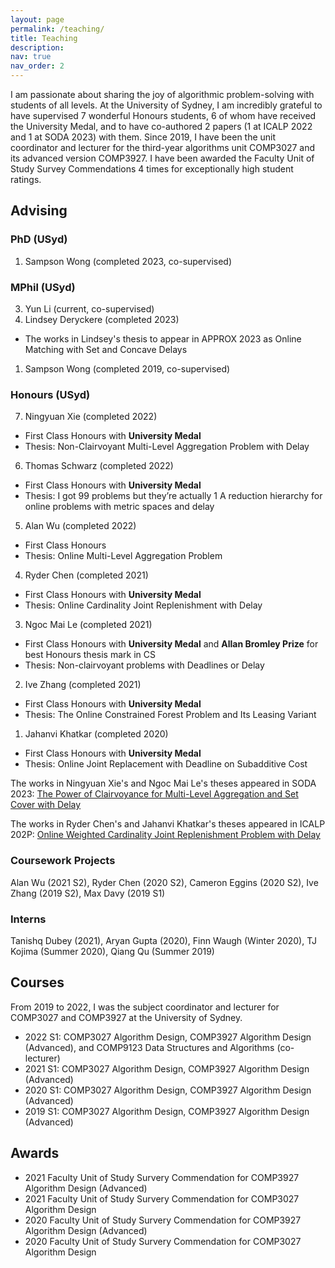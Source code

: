 ```yaml
---
layout: page
permalink: /teaching/
title: Teaching
description: 
nav: true
nav_order: 2
---
```


I am passionate about sharing the joy of algorithmic problem-solving with students of all levels. At the University of Sydney, I am incredibly grateful to have supervised 7 wonderful Honours students, 6 of whom have received the University Medal, and to have co-authored 2 papers (1 at ICALP 2022 and 1 at SODA 2023) with them. Since 2019, I have been the unit coordinator and lecturer for the third-year algorithms unit COMP3027 and its advanced version COMP3927. I have been awarded the Faculty Unit of Study Survey Commendations 4 times for exceptionally high student ratings.

## Advising

### PhD (USyd)
1. Sampson Wong (completed 2023, co-supervised)

### MPhil (USyd)
3. Yun Li (current, co-supervised)
2. Lindsey Deryckere (completed 2023)
 * The works in Lindsey's thesis to appear in APPROX 2023 as Online Matching with Set and Concave Delays
1. Sampson Wong (completed 2019, co-supervised)

### Honours (USyd)
7. Ningyuan Xie (completed 2022)
 * First Class Honours with **University Medal**
 * Thesis: Non-Clairvoyant Multi-Level Aggregation Problem with Delay
6. Thomas Schwarz (completed 2022)
 * First Class Honours with **University Medal**
 * Thesis: I got 99 problems but they’re actually 1 A reduction hierarchy for online problems with metric spaces and delay
5. Alan Wu (completed 2022)
 * First Class Honours
 * Thesis: Online Multi-Level Aggregation Problem
4. Ryder Chen (completed 2021) 
 * First Class Honours with **University Medal**
 * Thesis: Online Cardinality Joint Replenishment with Delay
3. Ngoc Mai Le (completed 2021)
 * First Class Honours with **University Medal** and **Allan Bromley Prize** for best Honours thesis mark in CS
 * Thesis: Non-clairvoyant problems with Deadlines or Delay
2. Ive Zhang (completed 2021) 
 * First Class Honours with **University Medal**
 * Thesis: The Online Constrained Forest Problem and Its Leasing Variant
1. Jahanvi Khatkar (completed 2020) 
 * First Class Honours with **University Medal**
 * Thesis: Online Joint Replacement with Deadline on Subadditive Cost

The works in Ningyuan Xie's and Ngoc Mai Le's theses appeared in SODA 2023: [The Power of Clairvoyance for Multi-Level Aggregation and Set Cover with Delay](https://doi.org/10.1137/1.9781611977554.ch59)

The works in Ryder Chen's and Jahanvi Khatkar's theses appeared in ICALP 202P: [Online Weighted Cardinality Joint Replenishment Problem with Delay](https://doi.org/10.4230/LIPIcs.ICALP.2022.40)

### Coursework Projects

Alan Wu (2021 S2), Ryder Chen (2020 S2), Cameron Eggins (2020 S2), Ive Zhang (2019 S2), Max Davy (2019 S1)

### Interns

Tanishq Dubey (2021), Aryan Gupta (2020), Finn Waugh (Winter 2020), TJ Kojima (Summer 2020), Qiang Qu (Summer 2019)

## Courses
From 2019 to 2022, I was the subject coordinator and lecturer for COMP3027 and COMP3927 at the University of Sydney.

- 2022 S1: COMP3027 Algorithm Design, COMP3927 Algorithm Design (Advanced), and COMP9123 Data Structures and Algorithms (co-lecturer)
- 2021 S1: COMP3027 Algorithm Design, COMP3927 Algorithm Design (Advanced)
- 2020 S1: COMP3027 Algorithm Design, COMP3927 Algorithm Design (Advanced)
- 2019 S1: COMP3027 Algorithm Design, COMP3927 Algorithm Design (Advanced)

## Awards 

- 2021 Faculty Unit of Study Survery Commendation for COMP3927 Algorithm Design (Advanced)
- 2021 Faculty Unit of Study Survery Commendation for COMP3027 Algorithm Design
- 2020 Faculty Unit of Study Survery Commendation for COMP3927 Algorithm Design (Advanced)
- 2020 Faculty Unit of Study Survery Commendation for COMP3027 Algorithm Design
